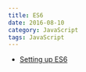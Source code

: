 ```yaml
---
title: ES6
date: 2016-08-10
category: JavaScript
tags: JavaScript
---
```


- [Setting up ES6](https://leanpub.com/setting-up-es6/read)
